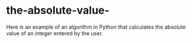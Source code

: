 # the-absolute-value-
Here is an example of an algorithm in Python that calculates the absolute value of an integer entered by the user.
